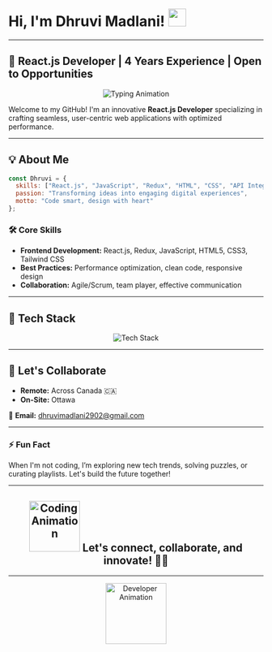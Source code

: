 # Hi, I'm Dhruvi Madlani! <img src="https://media.giphy.com/media/hvRJCLFzcasrR4ia7z/giphy.gif" width="35px"/>

---

## 🚀 React.js Developer | 4 Years Experience | Open to Opportunities

<p align="center">
  <img src="https://readme-typing-svg.herokuapp.com?font=Fira+Code&size=20&pause=1000&color=F75C7E&center=true&vCenter=true&width=600&lines=React.js+Developer;Creative+Problem+Solver;Pixel-perfect+UI+Designer;Open+Source+Contributor;Building+Seamless+Web+Apps;Open+to+Exciting+Opportunities" alt="Typing Animation" />
</p>

Welcome to my GitHub! I'm an innovative **React.js Developer** specializing in crafting seamless, user-centric web applications with optimized performance.

---

## 💡 About Me

```js
const Dhruvi = {
  skills: ["React.js", "JavaScript", "Redux", "HTML", "CSS", "API Integration"],
  passion: "Transforming ideas into engaging digital experiences",
  motto: "Code smart, design with heart"
};
```

### 🛠️ Core Skills
- **Frontend Development:** React.js, Redux, JavaScript, HTML5, CSS3, Tailwind CSS
- **Best Practices:** Performance optimization, clean code, responsive design
- **Collaboration:** Agile/Scrum, team player, effective communication

---

## 🔧 Tech Stack
<p align="center">
  <img src="https://skillicons.dev/icons?i=react,js,html,css,redux,nodejs,git,aws,azure,docker,mongodb,python,java,sql" alt="Tech Stack"/>
</p>

---

## 🌟 Let's Collaborate

- **Remote:** Across Canada 🇨🇦
- **On-Site:** Ottawa

📩 **Email:** [dhruvimadlani2902@gmail.com](mailto:dhruvimadlani2902@gmail.com)

---

### ⚡ Fun Fact
When I'm not coding, I’m exploring new tech trends, solving puzzles, or curating playlists. Let's build the future together!

---

<h2 align="center">
  <img src="https://media.giphy.com/media/qgQUggAC3Pfv687qPC/giphy.gif" width="100px" alt="Coding Animation"/>
  Let's connect, collaborate, and innovate! 🚀✨
</h2>

---

<p align="center">
  <img src="https://media.giphy.com/media/L1R1tvI9svkIWwpVYr/giphy.gif" width="120px" alt="Developer Animation"/>
</p>

